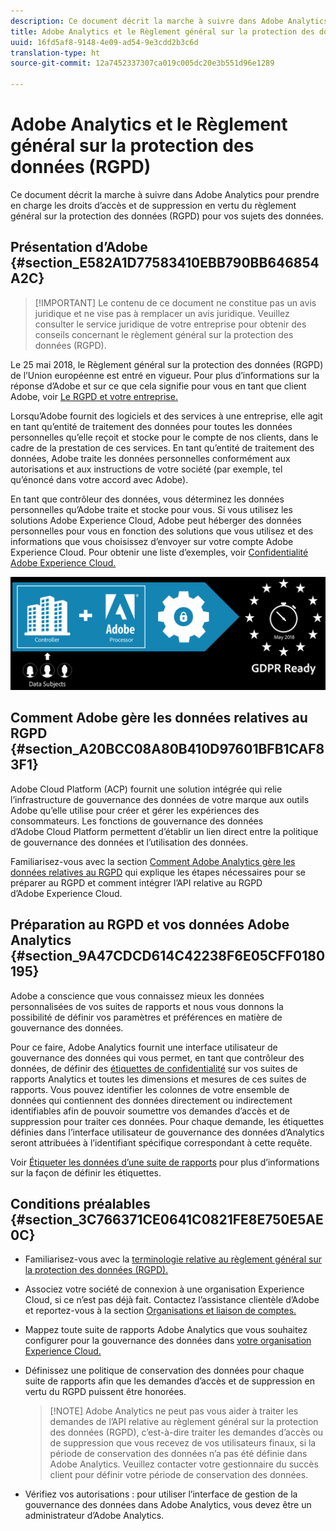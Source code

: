 ```yaml
---
description: Ce document décrit la marche à suivre dans Adobe Analytics pour prendre en charge les droits d’accès et de suppression en vertu du règlement général sur la protection des données (RGPD) pour vos sujets des données.
title: Adobe Analytics et le Règlement général sur la protection des données (RGPD)
uuid: 16fd5af8-9148-4e09-ad54-9e3cdd2b3c6d
translation-type: ht
source-git-commit: 12a7452337307ca019c005dc20e3b551d96e1289

---
```



# Adobe Analytics et le Règlement général sur la protection des données (RGPD)

Ce document décrit la marche à suivre dans Adobe Analytics pour prendre en charge les droits d’accès et de suppression en vertu du règlement général sur la protection des données (RGPD) pour vos sujets des données.

## Présentation d’Adobe {#section_E582A1D77583410EBB790BB646854A2C}

> [!IMPORTANT] Le contenu de ce document ne constitue pas un avis juridique et ne vise pas à remplacer un avis juridique. Veuillez consulter le service juridique de votre entreprise pour obtenir des conseils concernant le règlement général sur la protection des données (RGPD).

Le 25 mai 2018, le Règlement général sur la protection des données (RGPD) de l’Union européenne est entré en vigueur. Pour plus d’informations sur la réponse d’Adobe et sur ce que cela signifie pour vous en tant que client Adobe, voir [Le RGPD et votre entreprise.](https://www.adobe.com/fr/privacy/general-data-protection-regulation.html)

Lorsqu’Adobe fournit des logiciels et des services à une entreprise, elle agit en tant qu’entité de traitement des données pour toutes les données personnelles qu’elle reçoit et stocke pour le compte de nos clients, dans le cadre de la prestation de ces services. En tant qu’entité de traitement des données, Adobe traite les données personnelles conformément aux autorisations et aux instructions de votre société (par exemple, tel qu’énoncé dans votre accord avec Adobe).

En tant que contrôleur des données, vous déterminez les données personnelles qu’Adobe traite et stocke pour vous. Si vous utilisez les solutions Adobe Experience Cloud, Adobe peut héberger des données personnelles pour vous en fonction des solutions que vous utilisez et des informations que vous choisissez d’envoyer sur votre compte Adobe Experience Cloud. Pour obtenir une liste d’exemples, voir [Confidentialité Adobe Experience Cloud.](https://www.adobe.com/fr/privacy/experience-cloud.html#collect)

![](assets/privacy_ready.png)

## Comment Adobe gère les données relatives au RGPD {#section_A20BCC08A80B410D97601BFB1CAF83F1}

Adobe Cloud Platform (ACP) fournit une solution intégrée qui relie l’infrastructure de gouvernance des données de votre marque aux outils Adobe qu’elle utilise pour créer et gérer les expériences des consommateurs. Les fonctions de gouvernance des données d’Adobe Cloud Platform permettent d’établir un lien direct entre la politique de gouvernance des données et l’utilisation des données.

Familiarisez-vous avec la section [Comment Adobe Analytics gère les données relatives au RGPD](https://www.adobe.com/fr/data-analytics-cloud/analytics/general-data-protection-regulation.html) qui explique les étapes nécessaires pour se préparer au RGPD et comment intégrer l’API relative au RGPD d’Adobe Experience Cloud.

## Préparation au RGPD et vos données Adobe Analytics {#section_9A47CDCD614C42238F6E05CFF0180195}

Adobe a conscience que vous connaissez mieux les données personnalisées de vos suites de rapports et nous vous donnons la possibilité de définir vos paramètres et préférences en matière de gouvernance des données.

Pour ce faire, Adobe Analytics fournit une interface utilisateur de gouvernance des données qui vous permet, en tant que contrôleur des données, de définir des [étiquettes de confidentialité](/help/admin/c-data-governance/gdpr-labels.md#data-governance-labels) sur vos suites de rapports Analytics et toutes les dimensions et mesures de ces suites de rapports. Vous pouvez identifier les colonnes de votre ensemble de données qui contiennent des données directement ou indirectement identifiables afin de pouvoir soumettre vos demandes d’accès et de suppression pour traiter ces données. Pour chaque demande, les étiquettes définies dans l’interface utilisateur de gouvernance des données d’Analytics seront attribuées à l’identifiant spécifique correspondant à cette requête.

Voir [Étiqueter les données d’une suite de rapports](/help/admin/c-data-governance/gdpr-setup-reportsuite.md) pour plus d’informations sur la façon de définir les étiquettes.

## Conditions préalables {#section_3C766371CE0641C0821FE8E750E5AE0C}

* Familiarisez-vous avec la [terminologie relative au règlement général sur la protection des données (RGPD).](/help/admin/c-data-governance/gdpr-terminology.md)
* Associez votre société de connexion à une organisation Experience Cloud, si ce n’est pas déjà fait. Contactez l’assistance clientèle d’Adobe et reportez-vous à la section [Organisations et liaison de comptes.](https://marketing.adobe.com/resources/help/fr_FR/mcloud/organizations.html)
* Mappez toute suite de rapports Adobe Analytics que vous souhaitez configurer pour la gouvernance des données dans [votre organisation Experience Cloud.](https://marketing.adobe.com/resources/help/fr_FR/mcloud/report-suite-mapping.html)
* Définissez une politique de conservation des données pour chaque suite de rapports afin que les demandes d’accès et de suppression en vertu du RGPD puissent être honorées.

   > [!NOTE] Adobe Analytics ne peut pas vous aider à traiter les demandes de l’API relative au règlement général sur la protection des données (RGPD), c’est-à-dire traiter les demandes d’accès ou de suppression que vous recevez de vos utilisateurs finaux, si la période de conservation des données n’a pas été définie dans Adobe Analytics. Veuillez contacter votre gestionnaire du succès client pour définir votre période de conservation des données.

* Vérifiez vos autorisations : pour utiliser l’interface de gestion de la gouvernance des données dans Adobe Analytics, vous devez être un administrateur d’Adobe Analytics.
